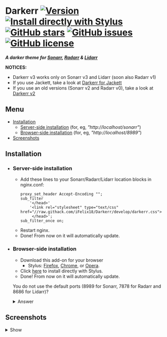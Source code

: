 # Darkerr [![Version][version]][1] [![Install directly with Stylus][stylus]][2] [![GitHub stars][stars]][3] [![GitHub issues][issues]][4] [![GitHub license][license]][5]
**_A darker theme for [Sonarr], [Radarr] &amp; [Lidarr]_**

**NOTICES:**
- Darkerr v3 works only on Sonarr v3 and Lidarr (soon also Radarr v1)
- If you use Jackett, take a look at [Darkerr for Jackett]
- If you use an old versions (Sonarr v2 and Radarr v0), take a look at [Darkerr v2]

## Menu
* [Installation]
    * [Server-side installation] (for, eg,  _"http://<span></span>localhost/sonarr"_)
    * [Browser-side installation] (for, eg,  _"http://<span></span>localhost/8989"_)
* [Screenshots]

## Installation
* ### Server-side installation
    * Add these lines to your Sonarr/Radarr/Lidarr location blocks in nginx.conf:
        ```nginx		
        proxy_set_header Accept-Encoding "";
        sub_filter
            '</head>'
            '<link rel="stylesheet" type="text/css" href="//raw.githack.com/iFelix18/Darkerr/develop/darkerr.css">
             </head>';
        sub_filter_once on;
        ```
  * Restart nginx.
  * Done! From now on it will automatically update.

* ### Browser-side installation
    * Download this add-on for your browser
        * Stylus: [Firefox][6], [Chrome][7],  or [Opera][8].
    * Click [here][2] to install directly with Stylus.
    * Done! From now on it will automatically update.

    You do not use the default ports (8989 for Sonarr, 7878 for Radarr and 8686 for Lidarr)?
    <details><summary>Answer</summary>
    If so, just change this string via Stylus:
    
    ```diff
        [...]
        @updateURL      https://raw.githubusercontent.com/iFelix18/Darkerr/develop/darkerr.user.css
        @license        CC-BY-SA-4.0
        ==/UserStyle== */
    -   @-moz-document regexp("((http(s?)):\\/\\/)?[-A-Za-z0-9+&@#/%?=~_|!:,.;]+(8989|7878|8686)+(.*)") {
    +   @-moz-document regexp("((http(s?)):\\/\\/)?[-A-Za-z0-9+&@#/%?=~_|!:,.;]+(your custom Sonarr port|your custom Radarr port|your custom Lidarr port)+(.*)") {
        /* --- VERSION --- */
        @media (min-width: 768px) {
            .About-descriptionList-1_gea.DescriptionList-descriptionList-2MSh3 > span:nth-child(1) > .DescriptionListItemTitle-title-EA460:after {
        [...]
    ```
    (Note: for each update of Darkerr, this change must be done again)
    </details>

## Screenshots
<details><summary>Show</summary>
</details>

[version]: https://flat.badgen.net/badge/version/3.0.0-beta7/ED1C24
[1]: #
[stylus]: https://flat.badgen.net/badge/install%20directly%20with/Stylus/00ADAD "Click here!"
[2]: https://raw.githubusercontent.com/iFelix18/Darkerr/develop/darkerr.user.css
[stars]: https://flat.badgen.net/github/stars/iFelix18/Darkerr
[3]: https://github.com/iFelix18/Darkerr/stargazers
[issues]: https://flat.badgen.net/github/open-issues/iFelix18/Darkerr
[4]: https://github.com/iFelix18/Darkerr/issues
[license]: https://flat.badgen.net/github/license/iFelix18/Darkerr
[5]: https://creativecommons.org/licenses/by-sa/4.0/

[Sonarr]: https://github.com/Sonarr/Sonarr
[Radarr]: https://github.com/Radarr/Radarr
[Lidarr]: https://github.com/Lidarr/Lidarr

[Darkerr v2]: v2/README.md
[Darkerr for Jackett]: jackett/README.md

[Installation]: README.md#installation
[Server-side installation]: README.md#server-side-installation
[Browser-side installation]: README.md#browser-side-installation
[Screenshots]: README.md#screenshots

[6]: https://addons.mozilla.org/firefox/addon/styl-us/
[7]: https://chrome.google.com/webstore/detail/clngdbkpkpeebahjckkjfobafhncgmne
[8]: https://addons.opera.com/extensions/details/stylus/
